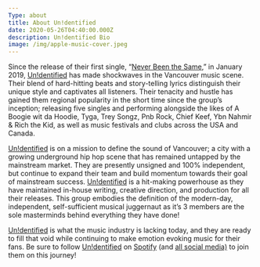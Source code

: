 ```yaml
---
Type: about
title: About Un!dentified
date: 2020-05-26T04:40:00.000Z
description: Un!dentified Bio
image: /img/apple-music-cover.jpeg
---
```

Since the release of their first single, “[Never Been the Same](http://hyperurl.co/neverbeensameoutnow),” in January 2019, [Un!dentified](https://www.google.com/search?q=Un!dentified&rlz=1C5CHFA_enCA827CA828&oq=Un!dentified&aqs=chrome..69i57j69i61l3j69i59j0.4319j0j7&sourceid=chrome&ie=UTF-8) has made shockwaves in the Vancouver music scene. Their blend of hard-hitting beats and story-telling lyrics distinguish their unique style and captivates all listeners. Their tenacity and hustle has gained them regional popularity in the short time since the group’s inception; releasing five singles and performing alongside the likes of A Boogie wit da Hoodie, Tyga, Trey Songz, Pnb Rock, Chief Keef, Ybn Nahmir & Rich the Kid, as well as music festivals and clubs across the USA and Canada. 

[Un!dentified](https://www.google.com/search?q=Un!dentified&rlz=1C5CHFA_enCA827CA828&oq=Un!dentified&aqs=chrome..69i57j69i61l3j69i59j0.4319j0j7&sourceid=chrome&ie=UTF-8) is on a mission to define the sound of Vancouver; a city with a growing underground hip hop scene that has remained untapped by the mainstream market. They are presently unsigned and 100% independent, but continue to expand their team and build momentum towards their goal of mainstream success. [Un!dentified](https://www.google.com/search?q=Un!dentified&rlz=1C5CHFA_enCA827CA828&oq=Un!dentified&aqs=chrome..69i57j69i61l3j69i59j0.4319j0j7&sourceid=chrome&ie=UTF-8) is a hit-making powerhouse as they have maintained in-house writing, creative direction, and production for all their releases. This group embodies the definition of the modern-day, independent, self-sufficient musical juggernaut as it’s 3 members are the sole masterminds behind everything they have done! 

[Un!dentified](https://www.google.com/search?q=Un!dentified&rlz=1C5CHFA_enCA827CA828&oq=Un!dentified&aqs=chrome..69i57j69i61l3j69i59j0.4319j0j7&sourceid=chrome&ie=UTF-8) is what the music industry is lacking today, and they are ready to fill that void while continuing to make emotion evoking music for their fans. Be sure to follow [Un!dentified](https://www.google.com/search?q=Un!dentified&rlz=1C5CHFA_enCA827CA828&oq=Un!dentified&aqs=chrome..69i57j69i61l3j69i59j0.4319j0j7&sourceid=chrome&ie=UTF-8) on [Spotify](https://open.spotify.com/artist/4vPqYPVLwUrooOL3Pylp8Q?si=QXIGvKshTly9miYQ8MspVg) (and [all social media)](https://www.instagram.com/officialunidentified/) to join them on this journey!
